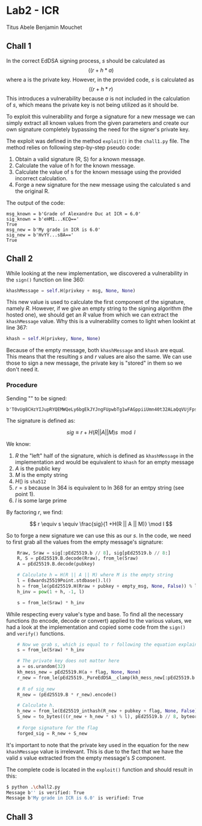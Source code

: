 # Lab2 - ICR
Titus Abele
Benjamin Mouchet

## Chall 1 

In the correct EdDSA signing process, $s$ should be calculated as $$((r + h * a) % self.l)$$ where a is the private key. However, in the provided code, $s$ is calculated as $$((r + h * r) % self.l)$$ This introduces a vulnerability because $a$ is not included in the calculation of $s$, which means the private key is not being utilized as it should be.

To exploit this vulnerability and forge a signature for a new message we can simply extract all known values from the given parameters and create our own signature completely bypassing the need for the signer's private key.

The exploit was defined in the method `exploit()` in the `chall1.py` file. The method relies on following step-by-step pseudo code:
    
1. Obtain a valid signature (R, S) for a known message.
2. Calculate the value of h for the known message.
3. Calculate the value of s for the known message using the provided incorrect calculation.
4. Forge a new signature for the new message using the calculated s and the original R.

The output of the code:
```
msg_known = b'Grade of Alexandre Duc at ICR = 6.0'
sig_known = b'eHM1...KCQ=='
True
msg_new = b'My grade in ICR is 6.0'
sig_new = b'HvYY...sBA=='
True
```

## Chall 2

While looking at the new implementation, we discovered a vulnerability in the `sign()` function on line 360:
```py
khashMessage = self.H(privkey + msg, None, None)
```
This new value is used to calculate the first component of the signature, namely $R$. However, if we give an empty string to the signing algorithm (the hosted one), we should get an $R$ value from which we can extract the `khashMessage` value. Why this is a vulnerability comes to light when lookint at line 367:
```py
khash = self.H(privkey, None, None)
```
Because of the empty message, both `khashMessage` and `khash` are equal. This means that the resulting $s$ and $r$ values are also the same. We can use those to sign a new message, the private key is "stored" in them so we don't need it.  

### Procedure

Sending "" to be signed:
```
b'T0vUg8CHzYIJupRYQEMWQeLy6bgEkJYJngFUpwbTg1wFAGppiiUmn40t32ALaQqVUjFpsGgBtQWyJQnSeVTOBA=='
```

The signature is defined as:

$$ sig \equiv r + H(R || A || M)s \mod l $$

We know:
1. $R$ the "left" half of the signature, which is defined as `khashMessage` in the implementation and would be equivalent to `khash` for an empty message
2. $A$ is the public key
3. $M$ is the empty string
4. $H()$ is `sha512`
5. $r = s$ because ln 364 is equivalent to ln 368 for an emtpy string (see point 1).
6. $l$ is some large prime

By factoring $r$, we find:

$$ r \equiv s \equiv \frac{sig}{1 +H(R || A || M)} \mod l $$

So to forge a new signature we can use this as our $s$. In the code, we need to first grab all the values from the empty message's signature:

```py
    Rraw, Sraw = sig[:pEd25519.b // 8], sig[pEd25519.b // 8:]
    R, S = pEd25519.B.decode(Rraw), from_le(Sraw)
    A = pEd25519.B.decode(pubkey)

    # Calculate h = H(R || A || M) where M is the empty string
    l = Edwards25519Point.stdbase().l()
    h = from_le(pEd25519.H(Rraw + pubkey + empty_msg, None, False)) % l
    h_inv = pow(1 + h, -1, l)

    s = from_le(Sraw) * h_inv
```

While respecting every value's type and base. To find all the necessary functions (to encode, decode or convert) applied to the various values, we had a look at the implementation and copied some code from the `sign()` and `verify()` functions.

```py
    # Now we grab s, which is equal to r following the equation explained in point 6
    s = from_le(Sraw) * h_inv

    # The private key does not matter here
    a = os.urandom(32)
    kh_mess_new = pEd25519.H(a + flag, None, None)
    r_new = from_le(pEd25519._PureEdDSA__clamp(kh_mess_new[:pEd25519.b // 8])) % l
    
    # R of sig_new
    R_new = (pEd25519.B * r_new).encode()

    # Calculate h.
    h_new = from_le(Ed25519_inthash(R_new + pubkey + flag, None, False)) % l
    S_new = to_bytes(((r_new + h_new * s) % l), pEd25519.b // 8, byteorder="little")
 
    # Forge signature for the flag
    forged_sig = R_new + S_new 
```
It's important to note that the private key used in the equation for the new `khashMessage` value is irrelevant. This is due to the fact that we have the valid $s$ value extracted from the empty message's $S$ component.

The complete code is located in the `exploit()` function and should result in this:
```bash
$ python .\chall2.py
Message b'' is verified: True
Message b'My grade in ICR is 6.0' is verified: True
```
## Chall 3

